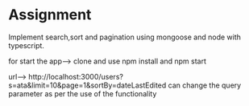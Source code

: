 # Assignment
Implement search,sort and pagination using mongoose and node with typescript. 

for start the app--> clone and use npm install and npm start 

url--> http://localhost:3000/users?s=ata&limit=10&page=1&sortBy=dateLastEdited
can change the query parameter as per the use of the functionality
